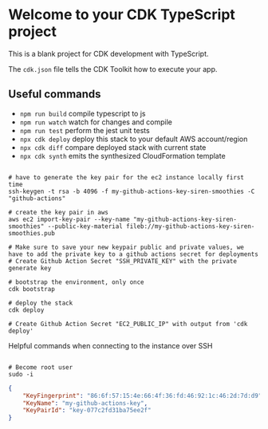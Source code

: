 # Welcome to your CDK TypeScript project

This is a blank project for CDK development with TypeScript.

The `cdk.json` file tells the CDK Toolkit how to execute your app.

## Useful commands

* `npm run build`   compile typescript to js
* `npm run watch`   watch for changes and compile
* `npm run test`    perform the jest unit tests
* `npx cdk deploy`  deploy this stack to your default AWS account/region
* `npx cdk diff`    compare deployed stack with current state
* `npx cdk synth`   emits the synthesized CloudFormation template


```shell

# have to generate the key pair for the ec2 instance locally first time
ssh-keygen -t rsa -b 4096 -f my-github-actions-key-siren-smoothies -C "github-actions"

# create the key pair in aws
aws ec2 import-key-pair --key-name "my-github-actions-key-siren-smoothies" --public-key-material fileb://my-github-actions-key-siren-smoothies.pub

# Make sure to save your new keypair public and private values, we have to add the private key to a github actions secret for deployments
# Create Github Action Secret "SSH_PRIVATE_KEY" with the private generate key

# bootstrap the environment, only once
cdk bootstrap

# deploy the stack
cdk deploy

# Create Github Action Secret "EC2_PUBLIC_IP" with output from 'cdk deploy'
```

Helpful commands when connecting to the instance over SSH
```shell

# Become root user
sudo -i
```


```json
{
    "KeyFingerprint": "86:6f:57:15:4e:66:4f:36:fd:46:92:1c:46:2d:7d:d9",
    "KeyName": "my-github-actions-key",
    "KeyPairId": "key-077c2fd31ba75ee2f"
}
```